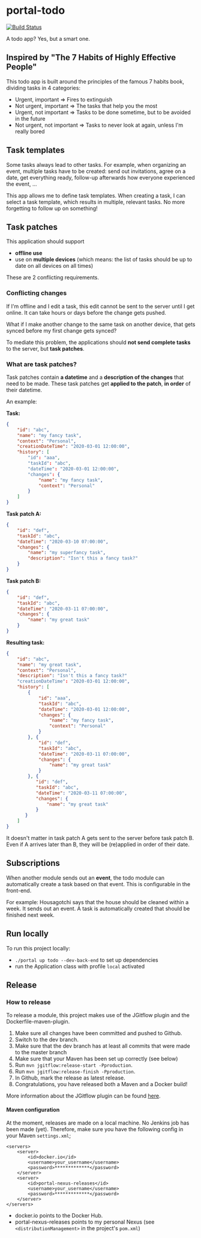 # portal-todo
[![Build Status](https://server.stijnhooft.be/jenkins/buildStatus/icon?job=portal-todo/master)](https://server.stijnhooft.be/jenkins/job/portal-todo/job/master/)

A todo app? Yes, but a smart one.

## Inspired by "The 7 Habits of Highly Effective People"
This todo app is built around the principles of the famous 7 habits book, dividing tasks in 4 categories:

* Urgent, important             => Fires to extinguish
* Not urgent, important         => The tasks that help you the most
* Urgent, not important         => Tasks to be done sometime, but to be avoided in the future
* Not urgent, not important     => Tasks to never look at again, unless I'm really bored

## Task templates
Some tasks always lead to other tasks.
For example, when organizing an event, multiple tasks have to be created: send out invitations, agree on a date, get everything ready, follow-up afterwards how everyone experienced the event, ...

This app allows me to define task templates. When creating a task, I can select a task template, which results in multiple, relevant tasks.
No more forgetting to follow up on something!

## Task patches
This application should support
* **offline use**
* use on **multiple devices** (which means: the list of tasks should be up to date on all devices on all times)

These are 2 conflicting requirements.

### Conflicting changes
If I'm offline and I edit a task, this edit cannot be sent to the server until I get online.
It can take hours or days before the change gets pushed. 

What if I make another change to the same task on another device, that gets synced before my first change gets synced?

To mediate this problem, the applications should **not send complete tasks** to the server, but **task patches**.

### What are task patches?
Task patches contain **a datetime** and a **description of the changes** that need to be made.
These task patches get **applied to the patch**, **in order** of their datetime.

An example:

**Task:**
``` json
{
    "id": "abc",
    "name": "my fancy task",
    "context": "Personal",
    "creationDateTime": "2020-03-01 12:00:00",
    "history": [
        "id": "aaa",
        "taskId": "abc",
        "dateTime": "2020-03-01 12:00:00",
        "changes": {
            "name": "my fancy task",
            "context": "Personal"
        }
    ]
}
```

**Task patch A:**
``` json
{
    "id": "def",
    "taskId": "abc",
    "dateTime": "2020-03-10 07:00:00",
    "changes": {
        "name": "my superfancy task",
        "description": "Isn't this a fancy task?"
    }
}
```

**Task patch B:**
``` json
{
    "id": "def",
    "taskId": "abc",
    "dateTime": "2020-03-11 07:00:00",
    "changes": {
        "name": "my great task"
    }
}
```

**Resulting task:**
``` json
{
    "id": "abc",
    "name": "my great task",
    "context": "Personal",
    "description": "Isn't this a fancy task?"
    "creationDateTime": "2020-03-01 12:00:00",
    "history": [
        {
            "id": "aaa",
            "taskId": "abc",
            "dateTime": "2020-03-01 12:00:00",
            "changes": {
                "name": "my fancy task",
                "context": "Personal"
            }
        }, {
            "id": "def",
            "taskId": "abc",
            "dateTime": "2020-03-11 07:00:00",
            "changes": {
                "name": "my great task"
            }
        }, {
           "id": "def",
           "taskId": "abc",
           "dateTime": "2020-03-11 07:00:00",
           "changes": {
               "name": "my great task"
           }
       }
    ]
}
```

It doesn't matter in task patch A gets sent to the server before task patch B. Even if A arrives later than B, they will be (re)applied in order of their date.

## Subscriptions
When another module sends out an **event**, the todo module can automatically create a task based on that event.
This is configurable in the front-end.

For example: Housagotchi says that the house should be cleaned within a week. It sends out an event.
A task is automatically created that should be finished next week.

## Run locally
To run this project locally:
- `./portal up todo --dev-back-end` to set up dependencies
- run the Application class with profile `local` activated

## Release
### How to release
To release a module, this project makes use of the JGitflow plugin and the Dockerfile-maven-plugin.

1. Make sure all changes have been committed and pushed to Github.
1. Switch to the dev branch.
1. Make sure that the dev branch has at least all commits that were made to the master branch
1. Make sure that your Maven has been set up correctly (see below)
1. Run `mvn jgitflow:release-start -Pproduction`.
1. Run `mvn jgitflow:release-finish -Pproduction`.
1. In Github, mark the release as latest release.
1. Congratulations, you have released both a Maven and a Docker build!

More information about the JGitflow plugin can be found [here](https://gist.github.com/lemiorhan/97b4f827c08aed58a9d8).

#### Maven configuration
At the moment, releases are made on a local machine. No Jenkins job has been made (yet).
Therefore, make sure you have the following config in your Maven `settings.xml`;

````$xml
<servers>
    <server>
        <id>docker.io</id>
        <username>your_username</username>
        <password>*************</password>
    </server>
    <server>
        <id>portal-nexus-releases</id>
        <username>your_username</username>
        <password>*************</password>
    </server>
</servers>
````
* docker.io points to the Docker Hub.
* portal-nexus-releases points to my personal Nexus (see `<distributionManagement>` in the project's `pom.xml`)

